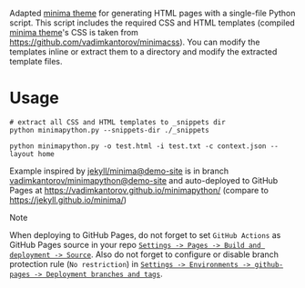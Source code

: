 Adapted [minima theme](https://github.com/jekyll/minima) for generating HTML pages with a single-file Python script. This script includes the required CSS and HTML templates (compiled [minima theme](https://github.com/jekyll/minima)'s CSS is taken from https://github.com/vadimkantorov/minimacss). You can modify the templates inline or extract them to a directory and modify the extracted template files.

# Usage
```shell
# extract all CSS and HTML templates to _snippets dir
python minimapython.py --snippets-dir ./_snippets

python minimapython.py -o test.html -i test.txt -c context.json --layout home
```

Example inspired by [jekyll/minima@demo-site](https://github.com/jekyll/minima/tree/demo-site) is in branch [vadimkantorov/minimapython@demo-site](../../tree/demo-site) and auto-deployed to GitHub Pages at https://vadimkantorov.github.io/minimapython/ (compare to https://jekyll.github.io/minima/)

> [!NOTE]
> When deploying to GitHub Pages, do not forget to set `GitHub Actions` as GitHub Pages source in your repo [`Settings -> Pages -> Build and deployment -> Source`](https://github.com/vadimkantorov/minimapython/settings/pages). Also do not forget to configure or disable branch protection rule (`No restriction`) in [`Settings -> Environments -> github-pages -> Deployment branches and tags`](https://github.com/vadimkantorov/minimapython/settings/environments/).
